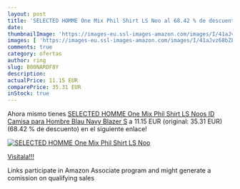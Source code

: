 ```yaml
---
layout: post
title: 'SELECTED HOMME One Mix Phil Shirt LS Noo al 68.42 % de descuento'
date: 
thumbnailImage: 'https://images-eu.ssl-images-amazon.com/images/I/41aJvz68bZL._SL200_.jpg'
images: [ 'https://images-eu.ssl-images-amazon.com/images/I/41aJvz68bZL._SL200_.jpg' ]
comments: true
category: ofertas
author: ring
slug: B00NARDF8Y
description:
actualPrice: 11.15 EUR
comparePrice: 35.31 EUR
inStock: true
---
```


Ahora mismo tienes [SELECTED HOMME One Mix Phil Shirt LS Noos ID  Camisa para Hombre  Blau  Navy Blazer  S](https://www.amazon.es/dp/B00NARDF8Y/?tag=tolees-21) a 11.15 EUR (original: 35.31 EUR) (68.42 %  de descuento) en el siguiente enlace!

[![SELECTED HOMME One Mix Phil Shirt LS Noo](https://images-eu.ssl-images-amazon.com/images/I/41aJvz68bZL._SL200_.jpg)](https://www.amazon.es/dp/B00NARDF8Y/?tag=tolees-21)

[Visítala!!!](https://www.amazon.es/dp/B00NARDF8Y/?tag=tolees-21)

Links participate in Amazon Associate program and might generate a comission on qualifying sales
